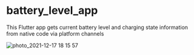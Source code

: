 # battery_level_app

This Flutter app gets current battery level and charging state information from native code via platform channels

![photo_2021-12-17 18 15 57](https://user-images.githubusercontent.com/63044755/146543445-c8778819-f5e3-4929-b206-0530ae90efff.jpeg)
